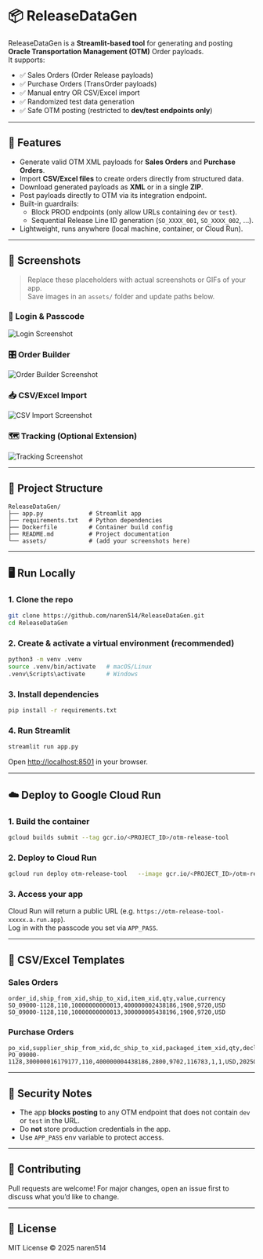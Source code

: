 # 📦 ReleaseDataGen

ReleaseDataGen is a **Streamlit-based tool** for generating and posting **Oracle Transportation Management (OTM)** Order payloads.  
It supports:

- ✅ Sales Orders (Order Release payloads)  
- ✅ Purchase Orders (TransOrder payloads)  
- ✅ Manual entry OR CSV/Excel import  
- ✅ Randomized test data generation  
- ✅ Safe OTM posting (restricted to **dev/test endpoints only**)  

---

## 🚀 Features
- Generate valid OTM XML payloads for **Sales Orders** and **Purchase Orders**.  
- Import **CSV/Excel files** to create orders directly from structured data.  
- Download generated payloads as **XML** or in a single **ZIP**.  
- Post payloads directly to OTM via its integration endpoint.  
- Built-in guardrails:  
  - Block PROD endpoints (only allow URLs containing `dev` or `test`).  
  - Sequential Release Line ID generation (`SO_XXXX_001`, `SO_XXXX_002`, …).  
- Lightweight, runs anywhere (local machine, container, or Cloud Run).  

---

## 📸 Screenshots

> Replace these placeholders with actual screenshots or GIFs of your app.  
> Save images in an `assets/` folder and update paths below.

### 🔐 Login & Passcode
![Login Screenshot](assets/screenshot_login.png)

### 🎛️ Order Builder
![Order Builder Screenshot](assets/screenshot_builder.png)

### 📥 CSV/Excel Import
![CSV Import Screenshot](assets/screenshot_csv.png)

### 🗺️ Tracking (Optional Extension)
![Tracking Screenshot](assets/screenshot_tracking.png)

---

## 📂 Project Structure
```
ReleaseDataGen/
├── app.py             # Streamlit app
├── requirements.txt   # Python dependencies
├── Dockerfile         # Container build config
├── README.md          # Project documentation
└── assets/            # (add your screenshots here)
```

---

## 🖥️ Run Locally

### 1. Clone the repo
```bash
git clone https://github.com/naren514/ReleaseDataGen.git
cd ReleaseDataGen
```

### 2. Create & activate a virtual environment (recommended)
```bash
python3 -m venv .venv
source .venv/bin/activate   # macOS/Linux
.venv\Scripts\activate      # Windows
```

### 3. Install dependencies
```bash
pip install -r requirements.txt
```

### 4. Run Streamlit
```bash
streamlit run app.py
```

Open [http://localhost:8501](http://localhost:8501) in your browser.

---

## ☁️ Deploy to Google Cloud Run

### 1. Build the container
```bash
gcloud builds submit --tag gcr.io/<PROJECT_ID>/otm-release-tool
```

### 2. Deploy to Cloud Run
```bash
gcloud run deploy otm-release-tool   --image gcr.io/<PROJECT_ID>/otm-release-tool   --region <REGION>   --allow-unauthenticated   --set-env-vars APP_PASS=mysupersecret   --memory 512Mi
```

### 3. Access your app
Cloud Run will return a public URL (e.g. `https://otm-release-tool-xxxxx.a.run.app`).  
Log in with the passcode you set via `APP_PASS`.

---

## 📑 CSV/Excel Templates

### Sales Orders
```csv
order_id,ship_from_xid,ship_to_xid,item_xid,qty,value,currency
SO_09000-1128,110,10000000000013,400000002438186,1900,9720,USD
SO_09000-1128,110,10000000000013,300000005438196,1900,9720,USD
```

### Purchase Orders
```csv
po_xid,supplier_ship_from_xid,dc_ship_to_xid,packaged_item_xid,qty,declared_value,item_number,line_number,schedule_number,currency,early_pickup_dt,late_pickup_dt,tz_id,tz_offset,plan_from_location_xid
PO_09000-1128,300000016179177,110,400000004438186,2800,9702,116783,1,1,USD,20250718102700,20250725102700,Asia/Taipei,+08:00,CNNGB
```

---

## 🔐 Security Notes
- The app **blocks posting** to any OTM endpoint that does not contain `dev` or `test` in the URL.  
- Do **not** store production credentials in the app.  
- Use `APP_PASS` env variable to protect access.  

---

## 🤝 Contributing
Pull requests are welcome! For major changes, open an issue first to discuss what you’d like to change.

---

## 📜 License
MIT License © 2025 naren514
